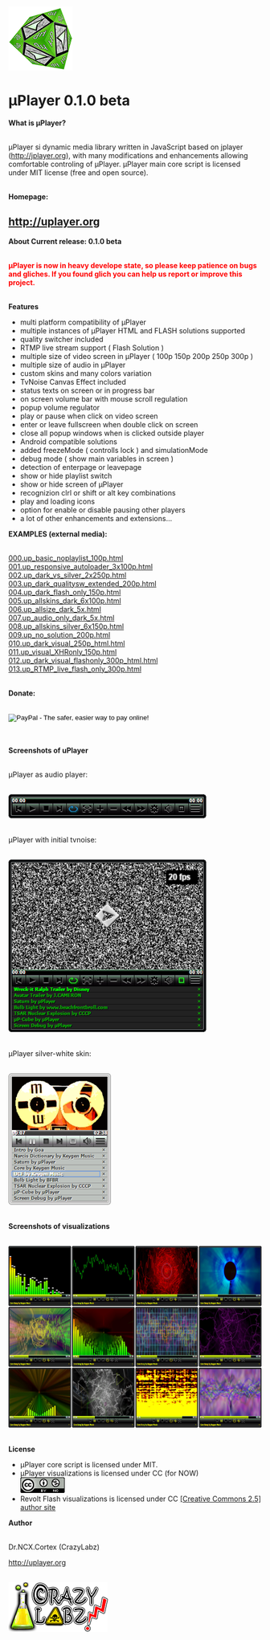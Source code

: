 <!DOCTYPE html>
<html>
<head>
<meta http-equiv="content-type" content="text/html; charset=utf-8">
<link href="css/up.skin.default/up.skin.default.css" rel="stylesheet" type="text/css" />
<script type="text/javascript" src="js/jquery.min.js"></script>
<script type="text/javascript">
     jQuery.support.cors = true;
</script>
<script type="text/javascript" src="js/upborderfix.js"></script>
<script type="text/javascript" src="js/uplayer.js"></script>
<script type="text/javascript" src="js/upresponsive.js"></script>
<script type="text/javascript" src="js/upvisualization.js"></script>
<script type="text/javascript">
$(document).ready(function(){
//replaces JS schemas by working uPlayers
if (typeof responsive_players !== 'undefined' && $.isFunction(responsive_players)) responsive_players();
//fix uPlayer borders if is incorrect border on uPlayer skin
if (typeof uPfixBorders !== 'undefined' && $.isFunction(uPfixBorders)) uPfixBorders(); 
//fix uPlayer borders if is IE detected
if (typeof fixIEborders !== 'undefined' && $.isFunction(fixIEborders)) fixIEborders();
//load tvnoise if is enabled
if (typeof loadTvNoise !== 'undefined' && $.isFunction(loadTvNoise)) loadTvNoise();
//load visualizations if is enabled
if (typeof upVis_loader !== 'undefined' && $.isFunction(upVis_loader)) upVis_loader(); 
});
</script>
</head>
<body>

<img src="img/uP_icon.png" />

<h1>µPlayer 0.1.0 beta</h1>

<b>What is µPlayer?</b><br /><br />

µPlayer si dynamic media library written in JavaScript based on jplayer 
(<a href="http://jplayer.org">http://jplayer.org</a>), with many modifications and enhancements allowing 
comfortable controling of µPlayer. µPlayer main core script is licensed 
under MIT license (free and open source).<br /><br />

<b>Homepage:</b><br />

<h2><a href="http://uplayer.org">http://uplayer.org</a></h2>

<b>About Current release: 0.1.0 beta</b><br /><br />

<span style="color:#f00;"><b>µPlayer is now in heavy develope state, so please keep patience on bugs and 
gliches. If you found glich you can help us report or improve this project.</b></span><br /><br /> 

<b>Features</b><br />

<ul>
<li>multi platform compatibility of µPlayer</li> 
<li>multiple instances of µPlayer HTML and FLASH solutions supported</li>
<li>quality switcher included</li>
<li>RTMP live stream support ( Flash Solution )</li>
<li>multiple size of video screen in µPlayer ( 100p 150p 200p 250p 300p )</li>
<li>multiple size of audio in µPlayer</li> 
<li>custom skins and many colors variation</li> 
<li>TvNoise Canvas Effect included</li>
<li>status texts on screen or in progress bar</li>
<li>on screen volume bar with mouse scroll regulation</li>
<li>popup volume regulator</li>
<li>play or pause when click on video screen</li>
<li>enter or leave fullscreen when double click on screen</li>
<li>close all popup windows when is clicked outside player</li>
<li>Android compatible solutions</li>
<li>added freezeMode ( controlls lock ) and simulationMode</li>
<li>debug mode ( show main variables in screen )</li>
<li>detection of enterpage or leavepage</li>
<li>show or hide playlist switch</li>
<li>show or hide screen of µPlayer</li>
<li>recognizion clrl or shift or alt key combinations</li>
<li>play and loading icons</li> 
<li>option for enable or disable pausing other players</li> 
<li>a lot of other enhancements and extensions...</li>
</ul>

<b>EXAMPLES (external media):</b><br /><br />

<a href="html-extmedia/000.up_basic_noplaylist_100p.html">000.up_basic_noplaylist_100p.html</a><br />
<a href="html-extmedia/001.up_responsive_autoloader_3x100p.html">001.up_responsive_autoloader_3x100p.html</a><br />
<a href="html-extmedia/002.up_dark_vs_silver_2x250p.html">002.up_dark_vs_silver_2x250p.html</a><br />
<a href="html-extmedia/003.up_dark_qualitysw_extended_200p.html">003.up_dark_qualitysw_extended_200p.html</a><br />
<a href="html-extmedia/004.up_dark_flash_only_150p.html">004.up_dark_flash_only_150p.html</a><br />
<a href="html-extmedia/005.up_allskins_dark_6x100p.html">005.up_allskins_dark_6x100p.html</a><br />
<a href="html-extmedia/006.up_allsize_dark_5x.html">006.up_allsize_dark_5x.html</a><br />
<a href="html-extmedia/007.up_audio_only_dark_5x.html">007.up_audio_only_dark_5x.html</a><br />
<a href="html-extmedia/008.up_allskins_silver_6x150p.html">008.up_allskins_silver_6x150p.html</a><br />
<a href="html-extmedia/009.up_no_solution_200p.html">009.up_no_solution_200p.html</a><br />
<a href="html-extmedia/010.up_dark_visual_250p_html.html">010.up_dark_visual_250p_html.html</a><br />
<a href="html-extmedia/011.up_visual_XHRonly_150p.html">011.up_visual_XHRonly_150p.html</a><br />
<a href="html-extmedia/012.up_dark_visual_flashonly_300p_html.html">012.up_dark_visual_flashonly_300p_html.html</a><br />
<a href="html-extmedia/013.up_RTMP_live_flash_only_300p.html">013.up_RTMP_live_flash_only_300p.html</a><br /><br />

<b>Donate:</b><br /><br />
<form action="https://www.paypal.com/cgi-bin/webscr" method="post" target="_top">
<input type="hidden" name="cmd" value="_s-xclick">
<input type="hidden" name="hosted_button_id" value="A43BSQTQ9GW92">
<input type="image" src="https://www.paypalobjects.com/en_US/i/btn/btn_donateCC_LG.gif" border="0" name="submit" alt="PayPal - The safer, easier way to pay online!">
<img alt="" border="0" src="https://www.paypalobjects.com/en_US/i/scr/pixel.gif" width="1" height="1">
</form>
<br /><br />

<b>Screenshots of uPlayer</b><br /><br />

µPlayer as audio player:<br /><br />

<img src="img/uplayer_audio.png"><br /><br />

µPlayer with initial tvnoise:<br /><br />

<img src="img/uplayer_tvnoise.png"><br /><br />

µPlayer silver-white skin:<br /><br />

<img src="img/uplayer_silver.png"><br /><br />

<b>Screenshots of visualizations</b><br /><br />

<a href="img/visualizations_preview.jpg"><img src="img/visualizations_preview.jpg" width="700" height="362" /></a><br /><br />

<b>License</b>

<ul>
<li>µPlayer core script is licensed under MIT.</li>
<li>µPlayer visualizations is licensed under CC (for NOW)<br /><a href="http://creativecommons.org/licenses/by-nc/4.0/"><img src="img/cc_lic.png"></a></li>
<li>Revolt Flash visualizations is licensed under CC <a href="http://creativecommons.org/licenses/by-sa/2.5/">[Creative Commons 2.5]</a> <a href="http://www.anttikupila.com/flash/revolt-actionscript-3-based-spectrum-analyzer-source-released/">author site</a></li>
</ul>                                                                  

<b>Author</b><br /><br />

Dr.NCX.Cortex (CrazyLabz)

<a href="http://uplayer.org">http://uplayer.org</a><br /><br />

<img src="img/CrazyLabzIcon.png" />


</body>
</html>
